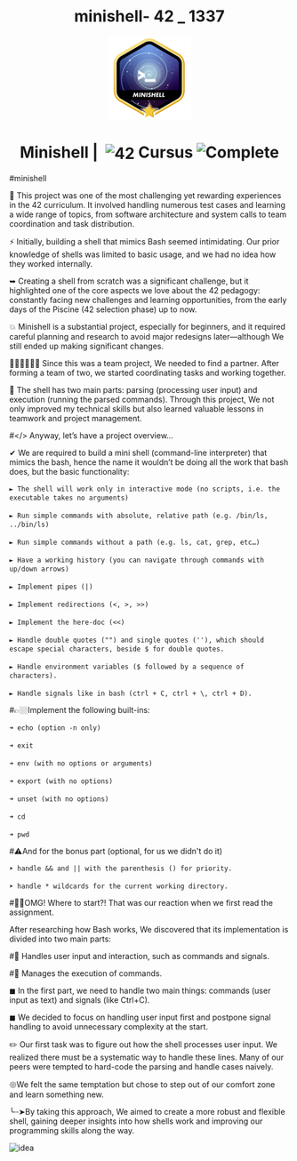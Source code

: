 <h1 align="center">minishell- 42 _ 1337 </h1>
<p align="center">
  <a href="https://github.com//mohimi-coder/minishell">
    <img src="https://raw.githubusercontent.com/mohimi-coder/1337_badges/refs/heads/master/minishellm.png" alt="42 Badge">
  </a>
</p>

<!--HEADER-->
<h1 align="center"> Minishell | 
 <picture>
  <source media="(prefers-color-scheme: dark)" srcset="https://cdn.simpleicons.org/42/white">
  <img alt="42" width=40 align="center" src="https://cdn.simpleicons.org/42/Black">
 </picture>
 Cursus 
  <img alt="Complete" src="https://raw.githubusercontent.com/Mqxx/GitHub-Markdown/main/blockquotes/badge/dark-theme/complete.svg">
</h1>
<!--FINISH HEADER-->


#minishell

🚀 This project was one of the most challenging yet rewarding experiences in the 42 curriculum. It involved handling numerous test cases and learning a wide range of topics, 
from software architecture and system calls to team coordination and task distribution.

⚡ Initially, building a shell that mimics Bash seemed intimidating. Our prior knowledge of shells was limited to basic usage, and we had no idea how they worked internally.

➥ Creating a shell from scratch was a significant challenge, but it highlighted one of the core aspects we love about the 42 pedagogy: 
constantly facing new challenges and learning opportunities, from the early days of the Piscine (42 selection phase) up to now.

💥 Minishell is a substantial project, especially for beginners, and it required careful planning and research to avoid major redesigns later—although We still ended up making significant changes.

👩🏻‍💻🧑🏻‍💻 Since this was a team project, We needed to find a partner. After forming a team of two, we started coordinating tasks and working together.

🛑 The shell has two main parts: parsing (processing user input) and execution (running the parsed commands). 
Through this project, We not only improved my technical skills but also learned valuable lessons in teamwork and project management.

#</> Anyway, let’s have a project overview…

✔ We are required to build a mini shell (command-line interpreter) that mimics the bash, hence the name it wouldn’t be doing all the work that bash does, but the basic functionality:

    ► The shell will work only in interactive mode (no scripts, i.e. the executable takes no arguments)
    
    ► Run simple commands with absolute, relative path (e.g. /bin/ls, ../bin/ls)
    
    ► Run simple commands without a path (e.g. ls, cat, grep, etc…)
    
    ► Have a working history (you can navigate through commands with up/down arrows)
    
    ► Implement pipes (|)
    
    ► Implement redirections (<, >, >>)
    
    ► Implement the here-doc (<<)
    
    ► Handle double quotes ("") and single quotes (''), which should escape special characters, beside $ for double quotes.
    
    ► Handle environment variables ($ followed by a sequence of characters).
    
    ► Handle signals like in bash (ctrl + C, ctrl + \, ctrl + D).
    
#👉🏼Implement the following built-ins:

    ➜ echo (option -n only)
    
    ➜ exit
    
    ➜ env (with no options or arguments)
    
    ➜ export (with no options)
    
    ➜ unset (with no options)
    
    ➜ cd
    
    ➜ pwd
    
#⚠And for the bonus part (optional, for us we didn't do it)

    ➤ handle && and || with the parenthesis () for priority.
    
    ➤ handle * wildcards for the current working directory.

#😵‍💫OMG! Where to start?! That was our reaction when we first read the assignment.

After researching how Bash works, We discovered that its implementation is divided into two main parts:


  #🌟 Handles user input and interaction, such as commands and signals.
  
  #🌟 Manages the execution of commands.
  
◼ In the first part, we need to handle two main things: commands (user input as text) and signals (like Ctrl+C). 

◼ We decided to focus on handling user input first and postpone signal handling to avoid unnecessary complexity at the start.

✏️ Our first task was to figure out how the shell processes user input. We realized there must be a systematic way to handle these lines. Many of our peers were tempted to hard-code the parsing and handle cases naively. 

𑁍We felt the same temptation but chose to step out of our comfort zone and learn something new.

╰┈➤By taking this approach, We aimed to create a more robust and flexible shell, gaining deeper insights into how shells work and improving our programming skills along the way.

![idea](https://github.com/user-attachments/assets/c151966d-2a1a-4213-98b0-b600c1481f69)


